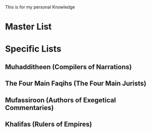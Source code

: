 This is for my personal Knowledge

# Master List

# Specific Lists
## Muhadditheen (Compilers of Narrations)

## The Four Main Faqihs (The Four Main Jurists)

## Mufassiroon (Authors of Exegetical Commentaries)

## Khalifas (Rulers of Empires)

